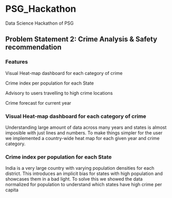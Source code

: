 # PSG_Hackathon
Data Science Hackathon of PSG

## Problem Statement 2: Crime Analysis & Safety recommendation

### Features

Visual Heat-map dashboard for each category of crime

Crime index per population for each State

Advisory to users travelling to high crime locations

Crime forecast for current year

### Visual Heat-map dashboard for each category of crime

Understanding large amount of data across many years and states is almost imposible with just lines and numbers. To make things simpler for the user we implemented a country-wide heat map for each given year and crime category.

### Crime index per population for each State

India is a very large country with varying population densities for each district. This introduces an implicit bias for states with high population and showcases them in a bad light. To solve this we showed the data normalized for population to understand which states have high crime per capita
